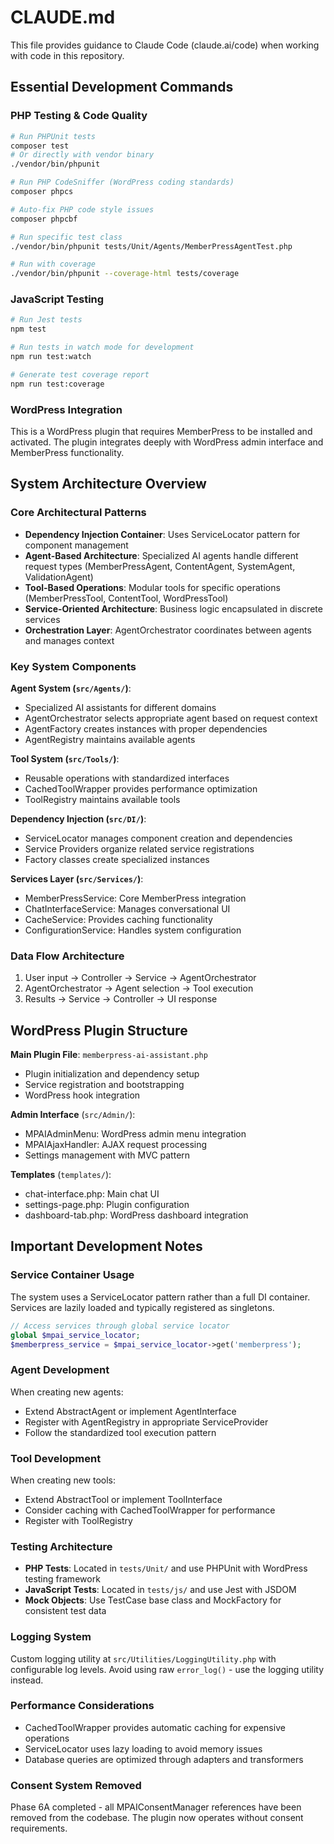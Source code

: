 # CLAUDE.md

This file provides guidance to Claude Code (claude.ai/code) when working with code in this repository.

## Essential Development Commands

### PHP Testing & Code Quality
```bash
# Run PHPUnit tests
composer test
# Or directly with vendor binary
./vendor/bin/phpunit

# Run PHP CodeSniffer (WordPress coding standards)
composer phpcs

# Auto-fix PHP code style issues
composer phpcbf

# Run specific test class
./vendor/bin/phpunit tests/Unit/Agents/MemberPressAgentTest.php

# Run with coverage
./vendor/bin/phpunit --coverage-html tests/coverage
```

### JavaScript Testing
```bash
# Run Jest tests
npm test

# Run tests in watch mode for development
npm run test:watch

# Generate test coverage report
npm run test:coverage
```

### WordPress Integration
This is a WordPress plugin that requires MemberPress to be installed and activated. The plugin integrates deeply with WordPress admin interface and MemberPress functionality.

## System Architecture Overview

### Core Architectural Patterns
- **Dependency Injection Container**: Uses ServiceLocator pattern for component management
- **Agent-Based Architecture**: Specialized AI agents handle different request types (MemberPressAgent, ContentAgent, SystemAgent, ValidationAgent)  
- **Tool-Based Operations**: Modular tools for specific operations (MemberPressTool, ContentTool, WordPressTool)
- **Service-Oriented Architecture**: Business logic encapsulated in discrete services
- **Orchestration Layer**: AgentOrchestrator coordinates between agents and manages context

### Key System Components

**Agent System (`src/Agents/`)**:
- Specialized AI assistants for different domains
- AgentOrchestrator selects appropriate agent based on request context
- AgentFactory creates instances with proper dependencies
- AgentRegistry maintains available agents

**Tool System (`src/Tools/`)**:
- Reusable operations with standardized interfaces
- CachedToolWrapper provides performance optimization
- ToolRegistry maintains available tools

**Dependency Injection (`src/DI/`)**:
- ServiceLocator manages component creation and dependencies
- Service Providers organize related service registrations
- Factory classes create specialized instances

**Services Layer (`src/Services/`)**:
- MemberPressService: Core MemberPress integration
- ChatInterfaceService: Manages conversational UI
- CacheService: Provides caching functionality
- ConfigurationService: Handles system configuration

### Data Flow Architecture
1. User input → Controller → Service → AgentOrchestrator
2. AgentOrchestrator → Agent selection → Tool execution
3. Results → Service → Controller → UI response

## WordPress Plugin Structure

**Main Plugin File**: `memberpress-ai-assistant.php`
- Plugin initialization and dependency setup
- Service registration and bootstrapping
- WordPress hook integration

**Admin Interface** (`src/Admin/`):
- MPAIAdminMenu: WordPress admin menu integration
- MPAIAjaxHandler: AJAX request processing
- Settings management with MVC pattern

**Templates** (`templates/`):
- chat-interface.php: Main chat UI
- settings-page.php: Plugin configuration  
- dashboard-tab.php: WordPress dashboard integration

## Important Development Notes

### Service Container Usage
The system uses a ServiceLocator pattern rather than a full DI container. Services are lazily loaded and typically registered as singletons.

```php
// Access services through global service locator
global $mpai_service_locator;
$memberpress_service = $mpai_service_locator->get('memberpress');
```

### Agent Development
When creating new agents:
- Extend AbstractAgent or implement AgentInterface
- Register with AgentRegistry in appropriate ServiceProvider
- Follow the standardized tool execution pattern

### Tool Development  
When creating new tools:
- Extend AbstractTool or implement ToolInterface
- Consider caching with CachedToolWrapper for performance
- Register with ToolRegistry

### Testing Architecture
- **PHP Tests**: Located in `tests/Unit/` and use PHPUnit with WordPress testing framework
- **JavaScript Tests**: Located in `tests/js/` and use Jest with JSDOM
- **Mock Objects**: Use TestCase base class and MockFactory for consistent test data

### Logging System
Custom logging utility at `src/Utilities/LoggingUtility.php` with configurable log levels. Avoid using raw `error_log()` - use the logging utility instead.

### Performance Considerations
- CachedToolWrapper provides automatic caching for expensive operations
- ServiceLocator uses lazy loading to avoid memory issues
- Database queries are optimized through adapters and transformers

### Consent System Removed
Phase 6A completed - all MPAIConsentManager references have been removed from the codebase. The plugin now operates without consent requirements.